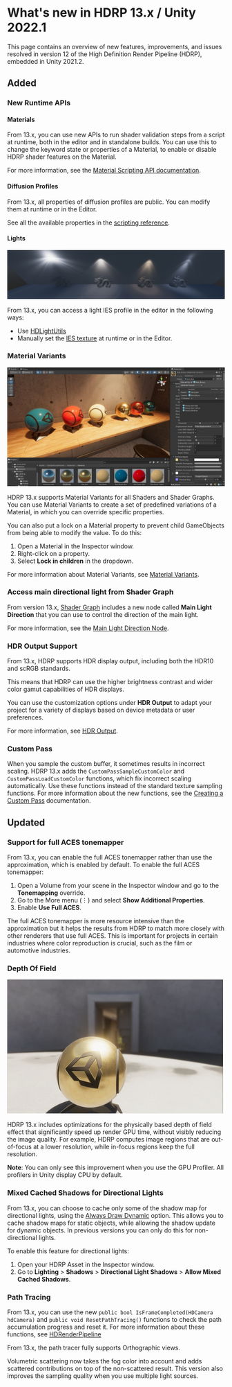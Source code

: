 # What's new in HDRP 13.x / Unity 2022.1

This page contains an overview of new features, improvements, and issues resolved in version 12 of the High Definition Render Pipeline (HDRP), embedded in Unity 2021.2.

## Added

### New Runtime APIs

#### Materials

From 13.x, you can use new APIs to run shader validation steps from a script at runtime, both in the editor and in standalone builds. You can use this to change the keyword state or properties of a Material, to enable or disable HDRP shader features on the Material.

For more information, see the [Material Scripting API documentation](Material-API).

#### Diffusion Profiles

From 13.x, all properties of diffusion profiles are public. You can modify them at runtime or in the Editor.

See all the available properties in the [scripting reference](xref:UnityEngine.Rendering.HighDefinition.DiffusionProfileSettings).

#### Lights

![](Images/HDRPFeatures-IESProfile.png)

From 13.x, you can access a light IES profile in the editor in the following ways:

* Use [HDLightUtils](xref:UnityEditor.Rendering.HighDefinition.HDLightUtils)
* Manually set the [IES texture](xref:UnityEngine.Rendering.HighDefinition.HDAdditionalLightData) at runtime or in the Editor.

### Material Variants

![](Images/material-variants.png)

HDRP 13.x supports Material Variants for all Shaders and Shader Graphs. You can use Material Variants to create a set of predefined variations of a Material, in which you can override specific properties.

You can also put a lock on a Material property to prevent child GameObjects from being able to modify the value. To do this:

1. Open a Material in the Inspector window.
2. Right-click on a property.
3. Select **Lock in children** in the dropdown.

For more information about Material Variants, see [Material Variants](materialvariant-HDRP).

### Access main directional light from Shader Graph

From version 13.x, [Shader Graph](https://docs.unity3d.com/Packages/com.unity.shadergraph@13.1/manual/index.html) includes a new node called **Main Light Direction** that you can use to control the direction of the main light.

For more information, see the [Main Light Direction Node](https://docs.unity3d.com/Packages/com.unity.shadergraph@13.1/manual/Main-Light-Direction-Node.html).

### HDR Output Support

From 13.x, HDRP supports HDR display output, including both the HDR10 and scRGB standards.

This means that HDRP can use the higher brightness contrast and wider color gamut capabilities of HDR displays.

You can use the customization options under **HDR Output** to adapt your project for a variety of displays based on device metadata or user preferences.

For more information, see [HDR Output](HDR-Output.md).

### Custom Pass

When you sample the custom buffer, it sometimes results in incorrect scaling. HDRP 13.x adds the `CustomPassSampleCustomColor` and `CustomPassLoadCustomColor` functions, which fix incorrect scaling automatically. Use these functions instead of the standard texture sampling functions. For more information about the new functions, see the [Creating a Custom Pass](Custom-Pass-Creating.md) documentation.

## Updated

### Support for full ACES tonemapper

From 13.x, you can enable the full ACES tonemapper rather than use the approximation, which is enabled by default. To enable the full ACES tonemapper:

1. Open a Volume from your scene in the Inspector window and go to the **Tonemapping** override.
2. Go to the More menu (&#8942;) and select **Show Additional Properties**.
3. Enable **Use Full ACES**.

The full ACES tonemapper is more resource intensive than the approximation but it helps the results from HDRP to match more closely with other renderers that use full ACES. This is important for projects in certain industries where color reproduction is crucial, such as the film or automotive industries.

### Depth Of Field

![](Images/depth-of-field.png)

HDRP 13.x includes optimizations for the physically based depth of field effect that significantly speed up render GPU time, without visibly reducing the image quality. For example, HDRP computes image regions that are out-of-focus at a lower resolution, while in-focus regions keep the full resolution.

**Note**: You can only see this improvement when you use the GPU Profiler. All profilers in Unity display CPU by default.

### Mixed Cached Shadows for Directional Lights

From 13.x, you can choose to cache only some of the shadow map for directional lights, using the [Always Draw Dynamic](Shadows-in-HDRP#mixed-cached-shadow-maps) option. This allows you to cache shadow maps for static objects, while allowing the shadow update for dynamic objects. In previous versions you can only do this for non-directional lights.

To enable this feature for directional lights:

1. Open your HDRP Asset in the Inspector window.
2. Go to **Lighting** > **Shadows** > **Directional Light Shadows** > **Allow Mixed Cached Shadows**.

### Path Tracing

From 13.x, you can use the new `public bool IsFrameCompleted(HDCamera hdCamera)` and `public void ResetPathTracing()` functions to check the path accumulation progress and reset it. For more information about these functions, see [HDRenderPipeline](xref:UnityEngine.Rendering.HighDefinition.HDRenderPipeline)

From 13.x, the path tracer fully supports Orthographic views.

Volumetric scattering now takes the fog color into account and adds scattered contributions on top of the non-scattered result. This version also improves the sampling quality when you use multiple light sources.
